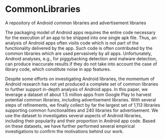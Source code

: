 # CommonLibraries
A repository of Android  common libraries and advertisement libraries

The packaging model of Android apps requires the entire code necessary for the execution of an app to be shipped into one single apk file. Thus, an analysis of Android apps often visits code which is not part of the functionality delivered by the app. Such code is often contributed by the common libraries which are used pervasively by all apps. Unfortunately, Android analyses, e.g., for piggybacking detection and malware detection, can produce inaccurate results if they do not take into account the case of library code, which constitute noise in app features.

Despite some efforts on investigating Android libraries, the momentum of Android research has not yet produced a complete set of common libraries to further support in-depth analysis of Android apps. In this paper, we leverage a dataset of about 1.5 million apps from Google Play to harvest potential common libraries, including advertisement libraries. With several steps of refinements, we finally collect by far the largest set of 1,113 libraries supporting common functionalities and 240 libraries for advertisement. We use the dataset to investigates several aspects of Android libraries, including their popularity and their proportion in Android app code. Based on these datasets, we have further performed several empirical investigations to confirm the motivations behind our work.
